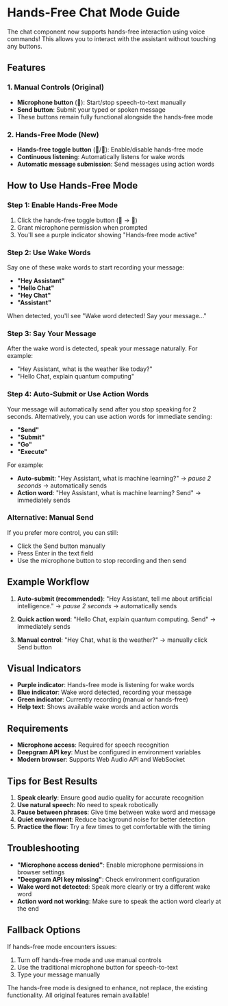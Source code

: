 # Hands-Free Chat Mode Guide

The chat component now supports hands-free interaction using voice commands! This allows you to interact with the assistant without touching any buttons.

## Features

### 1. Manual Controls (Original)
- **Microphone button** (🎤): Start/stop speech-to-text manually
- **Send button**: Submit your typed or spoken message
- These buttons remain fully functional alongside the hands-free mode

### 2. Hands-Free Mode (New)
- **Hands-free toggle button** (🤖/🎤): Enable/disable hands-free mode
- **Continuous listening**: Automatically listens for wake words
- **Automatic message submission**: Send messages using action words

## How to Use Hands-Free Mode

### Step 1: Enable Hands-Free Mode
1. Click the hands-free toggle button (🎤 → 🤖)
2. Grant microphone permission when prompted
3. You'll see a purple indicator showing "Hands-free mode active"

### Step 2: Use Wake Words
Say one of these wake words to start recording your message:
- **"Hey Assistant"**
- **"Hello Chat"**
- **"Hey Chat"**
- **"Assistant"**

When detected, you'll see "Wake word detected! Say your message..."

### Step 3: Say Your Message
After the wake word is detected, speak your message naturally. For example:
- "Hey Assistant, what is the weather like today?"
- "Hello Chat, explain quantum computing"

### Step 4: Auto-Submit or Use Action Words
Your message will automatically send after you stop speaking for 2 seconds. Alternatively, you can use action words for immediate sending:
- **"Send"**
- **"Submit"**
- **"Go"**
- **"Execute"**

For example: 
- **Auto-submit**: "Hey Assistant, what is machine learning?" → *pause 2 seconds* → automatically sends
- **Action word**: "Hey Assistant, what is machine learning? Send" → immediately sends

### Alternative: Manual Send
If you prefer more control, you can still:
- Click the Send button manually
- Press Enter in the text field  
- Use the microphone button to stop recording and then send

## Example Workflow

1. **Auto-submit (recommended)**: "Hey Assistant, tell me about artificial intelligence." → *pause 2 seconds* → automatically sends

2. **Quick action word**: "Hello Chat, explain quantum computing. Send" → immediately sends

3. **Manual control**: "Hey Chat, what is the weather?" → manually click Send button

## Visual Indicators

- **Purple indicator**: Hands-free mode is listening for wake words
- **Blue indicator**: Wake word detected, recording your message
- **Green indicator**: Currently recording (manual or hands-free)
- **Help text**: Shows available wake words and action words

## Requirements

- **Microphone access**: Required for speech recognition
- **Deepgram API key**: Must be configured in environment variables
- **Modern browser**: Supports Web Audio API and WebSocket

## Tips for Best Results

1. **Speak clearly**: Ensure good audio quality for accurate recognition
2. **Use natural speech**: No need to speak robotically
3. **Pause between phrases**: Give time between wake word and message
4. **Quiet environment**: Reduce background noise for better detection
5. **Practice the flow**: Try a few times to get comfortable with the timing

## Troubleshooting

- **"Microphone access denied"**: Enable microphone permissions in browser settings
- **"Deepgram API key missing"**: Check environment configuration
- **Wake word not detected**: Speak more clearly or try a different wake word
- **Action word not working**: Make sure to speak the action word clearly at the end

## Fallback Options

If hands-free mode encounters issues:
1. Turn off hands-free mode and use manual controls
2. Use the traditional microphone button for speech-to-text
3. Type your message manually

The hands-free mode is designed to enhance, not replace, the existing functionality. All original features remain available! 